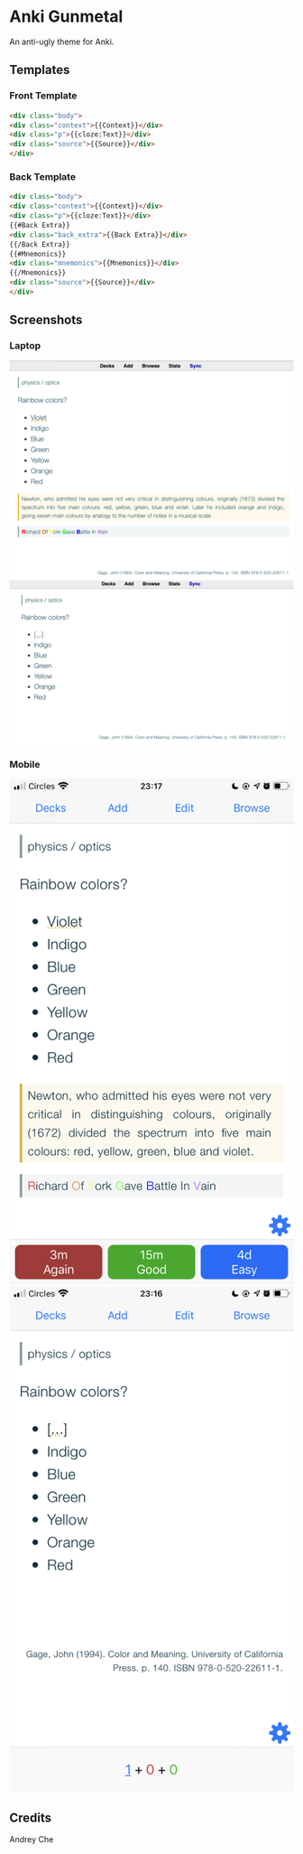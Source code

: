 # Anki Gunmetal

An anti-ugly theme for Anki. 

## Templates
### Front Template

```html
<div class="body">
<div class="context">{{Context}}</div>
<div class="p">{{cloze:Text}}</div>
<div class="source">{{Source}}</div>
</div>
```

### Back Template

```html
<div class="body">
<div class="context">{{Context}}</div>
<div class="p">{{cloze:Text}}</div>
{{#Back Extra}}
<div class="back_extra">{{Back Extra}}</div>
{{/Back Extra}}
{{#Mnemonics}}
<div class="mnemonics">{{Mnemonics}}</div>
{{/Mnemonics}}
<div class="source">{{Source}}</div>
</div>
```

## Screenshots
### Laptop

![laptop back](/screenshots/laptop_back.png)
![laptop front](/screenshots/laptop_front.png)

### Mobile

![mobile back](/screenshots/mobile_back.png)
![mobile front](/screenshots/mobile_front.png)

## Credits

Andrey Che
